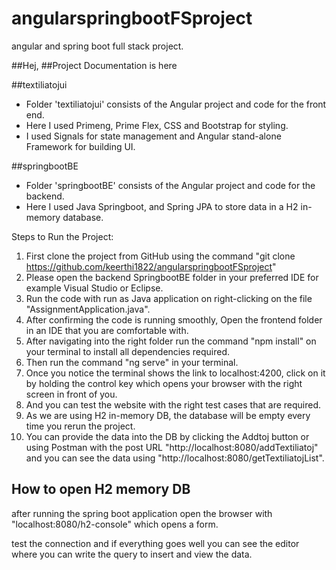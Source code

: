 # angularspringbootFSproject
angular and spring boot full stack project.

##Hej,
##Project Documentation is here 

##textiliatojui

- Folder 'textiliatojui' consists of the Angular project and code for the front end.
- Here I used Primeng, Prime Flex, CSS and Bootstrap for styling.
- I used Signals for state management and Angular stand-alone Framework for building UI.

##springbootBE
- Folder 'springbootBE' consists of the Angular project and code for the backend.
- Here I used Java Springboot, and Spring JPA to store data in a H2 in-memory database.

Steps to Run the Project:
1. First clone the project from GitHub using the command "git clone https://github.com/keerthi1822/angularspringbootFSproject"
2. Please open the backend SpringbootBE folder in your preferred IDE for example Visual Studio or Eclipse.
3. Run the code with run as Java application on right-clicking on the file "AssignmentApplication.java".
4. After confirming the code is running smoothly, Open the frontend  folder in an IDE that you are comfortable with.
5. After navigating into the right folder run the command "npm install" on your terminal to install all dependencies required.
6. Then run the command "ng serve" in your terminal.
7. Once you notice the terminal shows the link to localhost:4200, click on it by holding the control key which opens your browser with the right screen in front of you.
8. And you can test the website with the right test cases that are required.
9. As we are using H2 in-memory DB, the database will be empty every time you rerun the project.
10. You can provide the data into the DB by clicking the Addtoj button or using Postman with the post URL "http://localhost:8080/addTextiliatoj" and you can see the data using "http://localhost:8080/getTextiliatojList".

   ## How to open H2 memory DB
   after running the spring boot application open the browser with "localhost:8080/h2-console"  which opens a form.

   test the connection and if everything goes well you can see the editor where you can write the query to insert and view the data.

